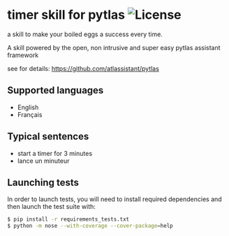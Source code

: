 timer skill for pytlas ![License]( https://img.shields.io/badge/License-GPL%20v3-blue.svg)
===============================

a skill to make your boiled eggs a success every time.

A skill powered by the open, non intrusive and super easy  pytlas assistant framework 

see for details: https://github.com/atlassistant/pytlas

Supported languages
-------------------
- English
- Français

Typical sentences
-----------------
- start a timer for 3 minutes
- lance un minuteur

Launching tests
-----------------
In order to launch tests, you will need to install required dependencies and then launch the test suite with:

```bash
$ pip install -r requirements_tests.txt
$ python -m nose --with-coverage --cover-package=help
```